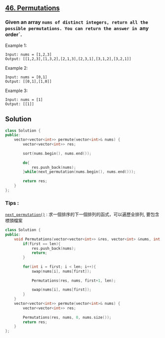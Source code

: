 ## [46. Permutations](https://leetcode.com/problems/permutations/)

### Given an array `nums of distinct integers, return all the possible permutations. You can return the answer in `any order`.


Example 1:
```
Input: nums = [1,2,3]
Output: [[1,2,3],[1,3,2],[2,1,3],[2,3,1],[3,1,2],[3,2,1]]
```

Example 2:
```
Input: nums = [0,1]
Output: [[0,1],[1,0]]
```

Example 3:
```
Input: nums = [1]
Output: [[1]]
```


## Solution
```c++
class Solution {
public:
    vector<vector<int>> permute(vector<int>& nums) {
        vector<vector<int>> res;
        
        sort(nums.begin(), nums.end());
        
        do{
            res.push_back(nums);
        }while(next_permutation(nums.begin(), nums.end()));
        
        return res;
    }
};
```

### Tips :
[`next_permutation()`](https://www.itread01.com/content/1547121277.html) : 求一個排序的下一個排列的函式，可以遍歷全排列, 要包含標頭檔案<algorithm>  

```c++
class Solution {
public:
    void Permutations(vector<vector<int>> &res, vector<int> &nums, int first, int len){
        if(first == len){
            res.push_back(nums);
            return;
        }
        
        for(int i = first; i < len; i++){
            swap(nums[i], nums[first]);
            
            Permutations(res, nums, first+1, len);
            
            swap(nums[i], nums[first]);
        }
    }
    vector<vector<int>> permute(vector<int>& nums) {
        vector<vector<int>> res;
        
        Permutations(res, nums, 0, nums.size());
        return res;
    }
};
```
